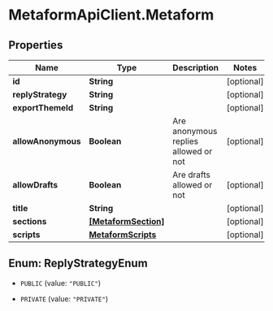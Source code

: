 # MetaformApiClient.Metaform

## Properties
Name | Type | Description | Notes
------------ | ------------- | ------------- | -------------
**id** | **String** |  | [optional] 
**replyStrategy** | **String** |  | [optional] 
**exportThemeId** | **String** |  | [optional] 
**allowAnonymous** | **Boolean** | Are anonymous replies allowed or not | [optional] 
**allowDrafts** | **Boolean** | Are drafts allowed or not | [optional] 
**title** | **String** |  | [optional] 
**sections** | [**[MetaformSection]**](MetaformSection.md) |  | [optional] 
**scripts** | [**MetaformScripts**](MetaformScripts.md) |  | [optional] 


<a name="ReplyStrategyEnum"></a>
## Enum: ReplyStrategyEnum


* `PUBLIC` (value: `"PUBLIC"`)

* `PRIVATE` (value: `"PRIVATE"`)




